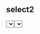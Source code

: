 

select2
-----------------------------
<select class="form-control select2" data-toggle="select2" name="supplier_id" required>
known width issue?

@include('tenant.includes.js.select2')

https://stackoverflow.com/questions/45276778/select2-not-responsive-width-larger-than-container
https://stackoverflow.com/questions/12683907/set-the-width-of-select2-input-through-angular-ui-directive

sweetlater2 post confirmation
-----------------------------
where? sweet-alert2.txt 
D:\laravel\anypo\resources\views\landlord\admin\invoices\generate.blade.php
D:\laravel\anypo\resources\views\tenant\invoices\invoices\add-to-po.blade.php

don't put inside any DIV. Only TD
<td>
<select class="form-control select2" data-toggle="select2" name="supplier_id" required>
</td>
2. confirmation on scss compile

Demo install limitation @if ($_setup->demo)
-----------------------------
1. app layout top 	<x-tenant.alerts.warning message="This is a Demo Instance" />
1. tenant sidebar Purchase
2. admin can not change password  
2. user can not change profile password  
3. can not deactivate user usercontrolle.destroy
	$setup = Setup::first();
	if ($setup->demo){
		return redirect()->route('dashboards.index')->with('error', config('akk.MSG_DEMO'));
	}



time ago
-----------------------------
@php
	$timeAgo = Carbon\Carbon::parse($comment->comment_date)->ago();
@endphp
{{ $timeAgo }}


attachment file type and max size?
-----------------------------
1.namespace App\Helpers\Tenant\FileUpload\aws
$request->validate(['file_to_upload'	=> 'required|file|mimes:eml,msg,zip,rar,doc,docx,xls,xlsx,pdf,jpg,png|max:2048']);

2. resources\views\components\tenant\attachment\create.blade.php


Sample email and cell number
-----------------------------
(123) 456-7890
(###) ###-####
(000) 000-0000
example.org, example.net and example.com
you@example.com [email@example.com]
'facebook'			=> 'https://www.facebook.com/my.anyponet',
'linkedin'			=> 'https://www.linkedin.com/company/anypo-net',

// in help page
akk.	'SUPPORT_PHONE_NO'		=> '+8801911310509',
The standard screen resolution size for most modern monitors is 1920 x 1080 pixels, also known as Full HD or 1080p. However, higher resolutions like 2560 x 1440 (1440p) and 3840 x 2160 (4K) are becoming more common.


Step 3: Autoloading the Helper File
----------------------------------------
composer.json

"autoload": {
	"files": [
		"app/Helpers/Tenant/Akk.php"
	],
	...
},

"files": "app/Helpers/Tenant/Akk.php",
 you need to run composer dump-autoload to make sure that everything has been loaded.

add function to all model like standard who and when column
-------------------------------------------------------------
trait CreatedUpdatedBy trait AddCreatedUpdatedBy
class DeptBudget extends Model
{
	use HasFactory, AddCreatedUpdatedBy,CreatedUpdatedBy;


get current domain
https://tenancyforlaravel.com/docs/v3/tenants/
dd(tenant()->domains->first()->domain);

number formated
----------------------------------
https://laracasts.com/discuss/channels/laravel/laravel-convert-amount-in-digit-to-words?page=1&replyId=124593
enable this extension in php.ini by uncommenting this line: extension=ext/php_intl.dll
$f = new NumberFormatter("en", NumberFormatter::SPELLOUT);
use Illuminate\Support\Number;
CpControler.php

echo $f->format(1432);
Log::debug(Number::spell(8));
Log::debug(Number::spell(9));
Log::debug(Number::spell(10));


tiemzone
https://qcode.in/managing-users-timezone-in-laravel-app/
$table->string('timezone', 60);



-- jquery dropdown select
calculate-invoice-amount.blade.php
PoController.php
InvoiceController.php
-- note make sure to enter key in the first select like po_id or supplier_id
$data = Invoice::select('id','currency','summary','supplier_id','po_id')->with('supplier:id,name')->with('po:id,summary')->where('id', $id)->first();
$data = Po::select('id','currency','supplier_id')->with('supplier:id,name')->where('id', $id)->first();


enum 
as alias both entity and user role


aws mail
MAIL_MAILER=smtp
#MAIL_HOST=email-smtp.us-west-2.amazonaws.com
#MAIL_PORT=587
MAIL_HOST=smtp.mailtrap.io
MAIL_PORT=2525
MAIL_USERNAME=0d268833f949e9
MAIL_PASSWORD=5e092a96c2609f
MAIL_FROM_ADDR=i.khondker@hawarit.com
MAIL_FROM_NAME='HawarIT IT Portal'
MAIL_REPLYTO_ADDR=i.khondker@hawarit.com
MAIL_REPLYTO_NAME='HawarIT-IT'
MAIL_AUTO_EMBED_METHOD='attachment'
MAIL_TLS_VERIFY_PEER=true
